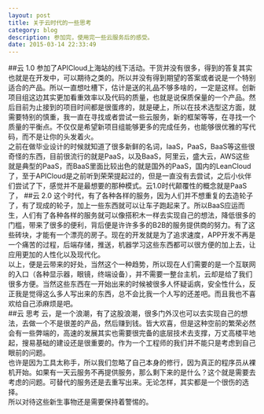 ```yaml
---
layout: post
title: 关于云时代的一些思考
category: blog
description: 参加完，使用完一些云服务后的感受。
date: 2015-03-14 22:33:49
---
```

##云 1.0
参加了APICloud上海站的线下活动。干货并没有很多，得到的答复其实也就是在开发中，可以期待之类的。所以并没有得到期望的答案或者说是一个特别适合的产品。所以一直想吐槽下，估计是送的礼品不够多啥的，一定是这样。创新项目组这边其实更加看重效率以及代码的质量，也就是说保质保量的一个产品。然后目前为止接到的项目时间都是很蛋疼的，就是硬上，所以在技术选型这方面，就需要特别的慎重，我一直在寻找或者尝试一些云服务，新的框架等等，在寻找一个质量的平衡点。不仅仅是希望新项目组能够更多的完成任务，也能够很优雅的写代码，而不是让你的头发着火。    
之前在做毕业设计的时候就知道了很多新鲜的名词，IaaS，PaaS，BaaS等这些很奇怪的东西，目前很流行的就是PaaS，以及BaaS，阿里云，盛大云，AWS这些就是典型的PaaS，而BaaS里面比较出色的就是国外的PaaS，国内的LeanCloud了，至于APICloud是之前听到荣荣提起过的，但是一直没有去尝试，之后小伙伴们尝试了下，感觉并不是最想要的那种模式。云1.0时代颠覆性的概念就是PaaS了，
##云 2.0
这个时代，有了各种各样的服务，因为人们并不想重复的去造轮子了，有了现成的轮子，加上一些东西就可以让车子跑起来了。所以BaaS应运而生，人们有了各种各样的服务就可以像搭积木一样去实现自己的想法，降低很多的门槛，带来了很多的便利，背后便是许许多多的B2B的服务提供商的努力。有了这些砖块，才能有一个漂亮的房子。现在的开发就是为了追求速度，APP开发不再是一个痛苦的过程，后端存储，推送，机器学习这些东西都可以很方便的加上去，让应用更加的人性化以及现代化。    
以上，便是云带来的好处，当然这个一种趋势，所以现在人们需要的是一个互联网的入口（各种显示器，眼镜，终端设备），并不需要一整台主机，云却是给了我们很多方便。当然这些东西在一开始出来的时候被很多人怀疑诟病，安全性什么，反正我是觉得这么多人写出来的东西，总不会比我一个人写的还差吧。而且我也不喜欢给自己添麻烦是吧。    
##云 思考
云，是一个浪潮，有了这股浪潮，很多门外汉也可以去实现自己的想法，去做一个不是很差的产品，然后赚到钱。皆大欢喜，但是这种空前的繁荣必然会有一些弊端的，高速的发展其实也需要很完备的底层技术去支撑，万丈高楼平地起，搜易基础的建设还是很重要的。作为一个工程师的我们并不能只是考虑到自己眼前的问题。    
也许是因为工具太称手，所以我们忽略了自己本身的修行，因为真正的程序员从裸机开始。如果有一天云服务不再提供服务，那么剩下来的是什么？这个就是需要去考虑的问题。可替代的服务还是去重写出来。无论怎样，其实都是一个很伤的选择。    
所以对待这些新生事物还是需要保持着警惕的。
